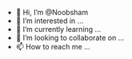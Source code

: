 - 👋 Hi, I’m @Noobsham
- 👀 I’m interested in ...
- 🌱 I’m currently learning ...
- 💞️ I’m looking to collaborate on ...
- 📫 How to reach me ...

<!---
Noobsham/Noobsham is a ✨ special ✨ repository because its `README.md` (this file) appears on your GitHub profile.
You can click the Preview link to take a look at your changes.
--->
